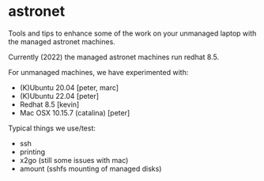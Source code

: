 # astronet

Tools and tips to enhance some of the work on your unmanaged laptop with
the managed astronet machines.

Currently (2022) the managed astronet machines run redhat 8.5.

For unmanaged machines, we have experimented with:

* (K)Ubuntu 20.04 [peter, marc]
* (K)Ubuntu 22.04 [peter]
* Redhat 8.5 [kevin]
* Mac OSX 10.15.7 (catalina) [peter]

Typical things we use/test:

* ssh
* printing
* x2go (still some issues with mac)
* amount (sshfs mounting of managed disks)

